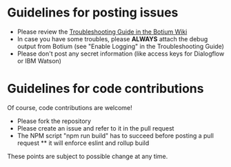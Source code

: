 # Guidelines for posting issues

* Please review the [Troubleshooting Guide in the Botium Wiki](https://github.com/codeforequity-at/botium-core/wiki/Troubleshooting)
* In case you have some troubles, please __ALWAYS__ attach the debug output from Botium (see "Enable Logging" in the Troubleshooting Guide)
* Please don't post any secret information (like access keys for Dialogflow or IBM Watson)

# Guidelines for code contributions

Of course, code contributions are welcome!

* Please fork the repository
* Please create an issue and refer to it in the pull request
* The NPM script "npm run build" has to succeed before posting a pull request
** it will enforce eslint and rollup build

These points are subject to possible change at any time.
